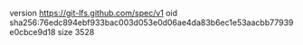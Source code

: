 version https://git-lfs.github.com/spec/v1
oid sha256:76edc894ebf933bac003d053e0d06ae4da83b6ec1e53aacbb77939e0cbce9d18
size 3528
